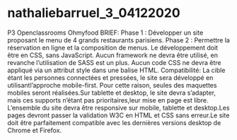 # nathaliebarruel_3_04122020
P3 Openclassrooms Ohmyfood
BRIEF:
Phase 1 : Développer un site proposant le menu de 4 grands restaurants parisiens.
Phase 2 : Permettre la réservation en ligne et la composition de menus.
Le développement doit être en CSS, sans JavaScript. Aucun framework ne devra être utilisé, en revanche l’utilisation de SASS est un plus. Aucun code CSS ne devra être appliqué via un attribut style dans une balise HTML.
Compatibilité:
La cible étant les personnes connectées et pressées, le site sera développé en utilisantl’approche mobile-first. Pour cette raison, seules des maquettes mobiles seront réalisées.Sur tablette et desktop, le site devra s’adapter, mais ces supports n’étant pas prioritaires,leur mise en page est libre.
L’ensemble du site devra être responsive sur mobile, tablette et desktop.Les pages devront passer la validation W3C en HTML et CSS sans erreur.Le site doit être parfaitement compatible avec les dernières versions desktop de Chrome et Firefox.
